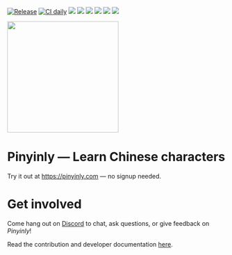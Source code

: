 [![Release](https://github.com/haohao-how/pinyinly/actions/workflows/release.yml/badge.svg)](https://github.com/haohao-how/pinyinly/actions/workflows/release.yml)
[![CI daily](https://github.com/haohao-how/pinyinly/actions/workflows/ci-daily.yml/badge.svg)](https://github.com/haohao-how/pinyinly/actions/workflows/ci-daily.yml)
![](https://img.shields.io/badge/web-✅-teal)
![](https://img.shields.io/badge/ios-⏸️-grey)
![](https://img.shields.io/badge/android-⏸️-grey)
![](https://img.shields.io/badge/hsk1-✅-teal)
![](https://img.shields.io/badge/hsk2-✅-teal)
![](https://img.shields.io/badge/hsk3-✅-teal)

<img src=".github/images/logo-color@2x.png" height="256" />

# Pinyinly — Learn Chinese characters

Try it out at https://pinyinly.com — no signup needed.

# Get involved

Come hang out on [Discord](https://discord.gg/ER6mMnJxXM) to chat, ask questions, or give feedback on _Pinyinly_!

Read the contribution and developer documentation [here](./CONTRIBUTING.md).
